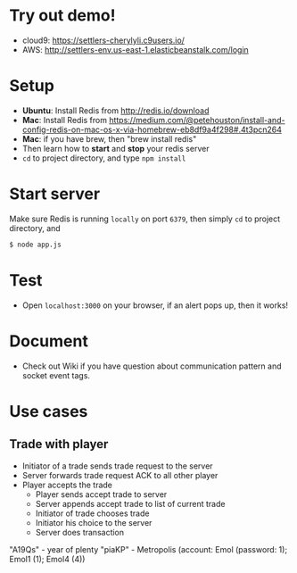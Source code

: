 # Try out demo!
- cloud9: https://settlers-cherylyli.c9users.io/
- AWS: http://settlers-env.us-east-1.elasticbeanstalk.com/login

# Setup
- **Ubuntu**: Install Redis from http://redis.io/download
- **Mac**: Install Redis from https://medium.com/@petehouston/install-and-config-redis-on-mac-os-x-via-homebrew-eb8df9a4f298#.4t3pcn264
- **Mac**: if you have brew, then "brew install redis"
- Then learn how to **start** and **stop** your redis server
- `cd` to project directory, and type `npm install`


# Start server
Make sure Redis is running `locally` on port `6379`, then simply `cd` to project directory, and
```sh
$ node app.js
```

# Test
- Open `localhost:3000` on your browser, if an alert pops up, then it works!

# Document
- Check out Wiki if you have question about communication pattern and socket event tags.



# Use cases

## Trade with player

- Initiator of a trade sends trade request to the server
- Server forwards trade request ACK to all other player
- Player accepts the trade
	- Player sends accept trade to server
	- Server appends accept trade to list of current trade
	- Initiator of trade chooses trade
	- Initiator his choice to the server
	- Server does transaction

"A19Qs" - year of plenty
"piaKP" - Metropolis (account: Emol (password: 1); Emol1 (1); Emol4 (4))